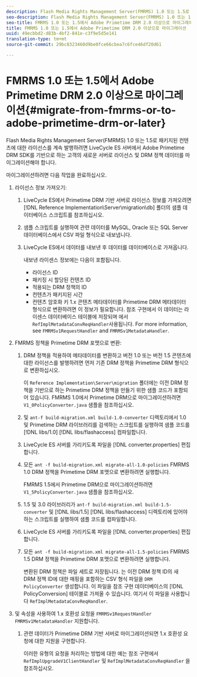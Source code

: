```yaml
---
description: Flash Media Rights Management Server(FMRMS) 1.0 또는 1.5로 패키지된 컨텐츠에 대한 라이선스를 계속 발행하려면 LiveCycle ES 서버에서 Adobe Primetime DRM SDK를 기반으로 하는 고객의 새로운 서버로 라이선스 및 DRM 정책 데이터를 마이그레이션해야 합니다.
seo-description: Flash Media Rights Management Server(FMRMS) 1.0 또는 1.5로 패키지된 컨텐츠에 대한 라이선스를 계속 발행하려면 LiveCycle ES 서버에서 Adobe Primetime DRM SDK를 기반으로 하는 고객의 새로운 서버로 라이선스 및 DRM 정책 데이터를 마이그레이션해야 합니다.
seo-title: FMRMS 1.0 또는 1.5에서 Adobe Primetime DRM 2.0 이상으로 마이그레이션
title: FMRMS 1.0 또는 1.5에서 Adobe Primetime DRM 2.0 이상으로 마이그레이션
uuid: 49ecbbd2-d83b-4bf2-841e-c3f9e5d5e141
translation-type: tm+mt
source-git-commit: 29bc8323460d9be0fce66cbea7c6fce46df20d61

---
```



# FMRMS 1.0 또는 1.5에서 Adobe Primetime DRM 2.0 이상으로 마이그레이션{#migrate-from-fmrms-or-to-adobe-primetime-drm-or-later}

Flash Media Rights Management Server(FMRMS) 1.0 또는 1.5로 패키지된 컨텐츠에 대한 라이선스를 계속 발행하려면 LiveCycle ES 서버에서 Adobe Primetime DRM SDK를 기반으로 하는 고객의 새로운 서버로 라이선스 및 DRM 정책 데이터를 마이그레이션해야 합니다.

마이그레이션하려면 다음 작업을 완료하십시오.

1. 라이선스 정보 가져오기:

   1. LiveCycle ES에서 Primetime DRM 기반 서버로 라이선스 정보를 가져오려면 [!DNL Reference Implementation\Server\migration\db] 폴더의 샘플 데이터베이스 스크립트를 참조하십시오.
   1. 샘플 스크립트를 실행하여 관련 데이터를 MySQL, Oracle 또는 SQL Server 데이터베이스에서 CSV 파일 형식으로 내보냅니다.
   1. LiveCycle ES에서 데이터를 내보낸 후 데이터를 데이터베이스로 가져옵니다.

      내보낸 라이센스 정보에는 다음이 포함됩니다.

      * 라이선스 ID
      * 패키징 시 할당된 컨텐츠 ID
      * 적용되는 DRM 정책의 ID
      * 컨텐츠가 패키지된 시간
      * 컨텐츠 암호화 키
      1.x 콘텐츠 메타데이터를 Primetime DRM 메타데이터 형식으로 변환하려면 이 정보가 필요합니다. 참조 구현에서 이 데이터는 라이센스 데이터베이스 테이블에 저장되며 에서 `RefImplMetadataConvReqHandler`사용됩니다. For more information, see `FMRMSv1RequestHandler` and `FMRMSv1MetadataHandler`.


1. FMRMS 정책을 Primetime DRM 포맷으로 변환:

   1. DRM 정책을 적용하여 메타데이터를 변환하고 버전 1.0 또는 버전 1.5 콘텐츠에 대한 라이선스를 발행하려면 먼저 기존 DRM 정책을 Primetime DRM 형식으로 변환하십시오.

      이 `Reference Implementation\Server\migration` 폴더에는 이전 DRM 정책을 기반으로 하는 Primetime DRM 정책을 만들기 위한 샘플 코드가 포함되어 있습니다. FMRMS 1.0에서 Primetime DRM으로 마이그레이션하려면 `V1_0PolicyConverter.java` 샘플을 참조하십시오.
   1. 및 `ant-f build-migration.xml build-1.0-converter` 디렉토리에서 1.0 및 Primetime DRM 라이브러리를 검색하는 스크립트를 실행하여 샘플 코드를 [!DNL libs/1.0] [!DNL libs/flashaccess] 컴파일합니다.

   1. LiveCycle ES 서버를 가리키도록 파일을 [!DNL converter.properties] 편집합니다.
   1. 모든 `ant -f build-migration.xml migrate-all-1.0-policies` FMRMS 1.0 DRM 정책을 Primetime DRM 포맷으로 변환하려면 실행합니다.

      FMRMS 1.5에서 Primetime DRM으로 마이그레이션하려면 `V1_5PolicyConverter.java` 샘플을 참조하십시오.

   1. 1.5 및 3.0 라이브러리가 `ant-f build-migration.xml build-1.5-converter` 및 [!DNL libs/1.5] [!DNL libs/flashaccess] 디렉토리에 있어야 하는 스크립트를 실행하여 샘플 코드를 컴파일합니다.

   1. LiveCycle ES 서버를 가리키도록 파일을 [!DNL converter.properties] 편집합니다.
   1. 모든 `ant -f build-migration.xml migrate-all-1.5-policies` FMRMS 1.5 DRM 정책을 Primetime DRM 포맷으로 변환하려면 실행합니다.

      변환된 DRM 정책은 파일 세트로 저장됩니다. 는 이전 DRM 정책 ID의 새 DRM 정책 ID에 대한 매핑을 포함하는 CSV 형식 파일을 `DRM PolicyConverter` 생성합니다. 이 파일을 참조 구현 데이터베이스의 [!DNL PolicyConversion] 테이블로 가져올 수 있습니다. 여기서 이 파일을 사용합니다 `RefImplMetadataConvReqHandler`.

1. 및 속성을 사용하여 1.x 호환성 요청을 `FMRMSv1RequestHandler` `FMRMSv1MetadataHandler` 지원합니다.

   1. 관련 데이터가 Primetime DRM 기반 서버로 마이그레이션되면 1.x 호환성 요청에 대한 지원을 구현합니다.

      이러한 유형의 요청을 처리하는 방법에 대한 예는 참조 구현에서 `RefImplUpgradeV1ClientHandler` 및 `RefImplMetadataConvReqHandler` 을 참조하십시오.

